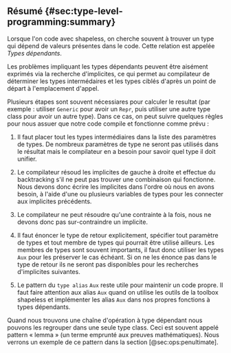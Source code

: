 ## Résumé {#sec:type-level-programming:summary}

Lorsque l'on code avec shapeless,
on cherche souvent à trouver un
type qui dépend de valeurs présentes dans le code.
Cette relation est appelée *Types dépendants*.

Les problèmes impliquant les types dépendants peuvent être aisément exprimés via la recherche d'implicites,
ce qui permet au compilateur de déterminer
les types intermédaires et les types ciblés
d'après un point de départ à l'emplacement d'appel.

Plusieurs étapes sont souvent nécessiares pour
calculer le resultat
(par exemple : utiliser `Generic` pour avoir un `Repr`,
puis utiliser une autre type class pour avoir un autre type).
Dans ce cas, on peut suivre quelques règles
pour nous assuer que notre code compile et fonctionne comme prévu :


 1. Il faut placer tout les types intermédiaires dans la liste des paramètres de types.
    De nombreux paramètres de type ne seront pas utilisés dans le résultat mais le compilateur en a besoin pour savoir quel type il doit unifier.

 2. Le compilateur résoud les implicites de gauche à droite
    et effectue du backtracking s'il ne
    peut pas trouver une combinaison qui fonctionne.
    Nous devons donc écrire les implicites dans l'ordre où nous en avons besoin,
    à l'aide d'une ou plusieurs variables de
    types pour les connecter aux implicites précédents.    

 3. Le compilateur ne peut résoudre qu'une contrainte à la fois,
    nous ne devons donc pas sur-contraindre un implicite.

 4. Il faut énoncer le type de retour explicitement,
    spécifier tout paramètre de types et tout membre
    de types qui pourrait être utilisé ailleurs.
    Les membres de types sont souvent importants,
    il faut donc utiliser les types `Aux` pour les préserver
    le cas échéant.
    Si on ne les énonce pas dans le type de retour
    ils ne seront pas disponibles
    pour les recherches d'implicites suivantes.

 5. Le pattern du `type alias` `Aux` reste utile pour maintenir un code propre.
    Il faut faire attention aux alias `Aux` quand on utilise les outils de la toolbox shapeless
    et implémenter les alias `Aux` dans nos propres fonctions à types dépendants.

Quand nous trouvons une chaîne d'opération à type dépendant nous pouvons les regrouper
dans une seule type class.
Ceci est souvent appelé pattern « lemma »
(un terme emprunté aux preuves mathématiques).
Nous verrons un exemple de ce pattern dans la section [@sec:ops:penultimate].
